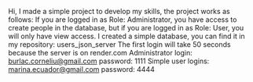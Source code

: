 Hi, I made a simple project to develop my skills, the project works as follows:
If you are logged in as Role: Administrator, you have access to create people in the database, but if you are logged in as Role: User, you will only have view access.
I created a simple database, you can find it in my repository: users_json_server
The first login will take 50 seconds because the server is on render.com
Administrator login:
burlac.corneliu@gmail.com
password: 1111
Simple user logins:
marina.ecuador@gmail.com
password: 4444
